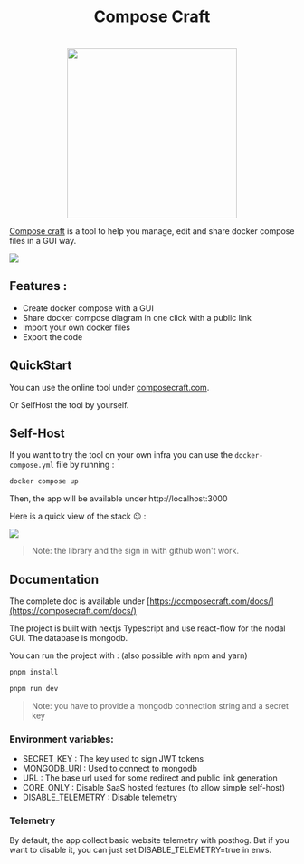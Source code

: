 <div style="display: flex; justify-content: center; flex-direction: column;gap:20px; align-items: center">
    <h1>Compose Craft</h1>
    <img src="./assets/logo_mark.jpg" width="300px">
</div>

[Compose craft](https://composecraft.com) is a tool to help you manage, edit and share docker compose files in a GUI way.

<img src="./assets/demo-img.png">

## Features :

- Create docker compose with a GUI
- Share docker compose diagram in one click with a public link
- Import your own docker files
- Export the code

## QuickStart

You can use the online tool under [composecraft.com](https://composecraft.com).

Or SelfHost the tool by yourself.

## Self-Host

If you want to try the tool on your own infra you can use the `docker-compose.yml` file by running :

```bash
docker compose up
```
 Then, the app will be available under http://localhost:3000

Here is a quick view of the stack 😉 : 

![](./assets/composecraftcompose.png)

> Note: the library and the sign in with github won't work.

## Documentation

The complete doc is available under [https://composecraft.com/docs/](https://composecraft.com/docs/)

The project is built with nextjs Typescript and use react-flow for the nodal GUI.
The database is mongodb.

You can run the project with : (also possible with npm and yarn)

```bash
pnpm install
```

```bash
pnpm run dev
```

> Note: you have to provide a mongodb connection string and a secret key

### Environment variables:

- SECRET_KEY : The key used to sign JWT tokens
- MONGODB_URI : Used to connect to mongodb
- URL : The base url used for some redirect and public link generation
- CORE_ONLY : Disable SaaS hosted features (to allow simple self-host)
- DISABLE_TELEMETRY : Disable telemetry

### Telemetry

By default, the app collect basic website telemetry with posthog.
But if you want to disable it, you can just set DISABLE_TELEMETRY=true in envs.


